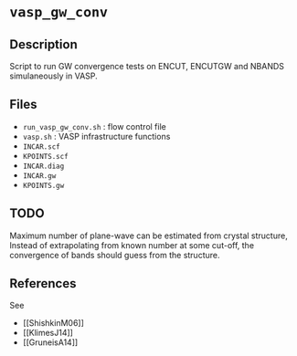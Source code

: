 # `vasp_gw_conv`

## Description

Script to run GW convergence tests on ENCUT, ENCUTGW and NBANDS simulaneously in VASP.

## Files

- `run_vasp_gw_conv.sh` : flow control file
- `vasp.sh` : VASP infrastructure functions
- `INCAR.scf`
- `KPOINTS.scf`
- `INCAR.diag`
- `INCAR.gw`
- `KPOINTS.gw`

## TODO

Maximum number of plane-wave can be estimated from crystal structure,
Instead of extrapolating from known number at some cut-off,
the convergence of bands should guess from the structure.

## References

See

- [[ShishkinM06]]
- [[KlimesJ14]]
- [[GruneisA14]]
